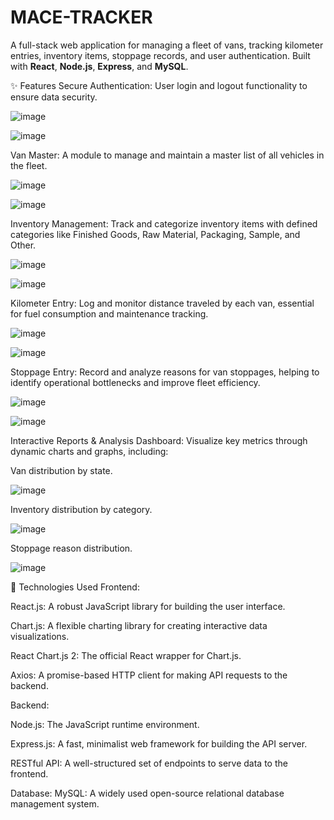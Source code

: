# MACE-TRACKER


A full-stack web application for managing a fleet of vans, tracking kilometer entries, inventory items, stoppage records, and user authentication. Built with **React**, **Node.js**, **Express**, and **MySQL**.

✨ Features
Secure Authentication: User login and logout functionality to ensure data security.

![image](https://github.com/user-attachments/assets/73610d97-939a-4b8d-a3a3-17c3d1f752d0)

![image](https://github.com/user-attachments/assets/78f62e57-3f52-4850-8713-0aec4b51c601)


Van Master: A module to manage and maintain a master list of all vehicles in the fleet.

![image](https://github.com/user-attachments/assets/6635497b-ddb5-4934-966e-b57573154cf6)

![image](https://github.com/user-attachments/assets/684f6096-c64f-40c5-97ca-92d215fc251f)


Inventory Management: Track and categorize inventory items with defined categories like Finished Goods, Raw Material, Packaging, Sample, and Other.

![image](https://github.com/user-attachments/assets/1ccd139b-e319-421e-aecc-532c3a2e6fcd)

![image](https://github.com/user-attachments/assets/cf9cb186-19c2-47a9-b913-077d81575b27)


Kilometer Entry: Log and monitor distance traveled by each van, essential for fuel consumption and maintenance tracking.

![image](https://github.com/user-attachments/assets/ad7ee0fa-6206-4afb-b8ee-86f3d68b6220)

![image](https://github.com/user-attachments/assets/5e4f9bce-b7aa-4c32-bded-7c5ae7b39222)


Stoppage Entry: Record and analyze reasons for van stoppages, helping to identify operational bottlenecks and improve fleet efficiency.

![image](https://github.com/user-attachments/assets/3c9be6f7-d462-4ad2-9d7b-0165d773882f)

![image](https://github.com/user-attachments/assets/ea8318a2-9fe7-4f56-ada3-039f49653ed8)


Interactive Reports & Analysis Dashboard: Visualize key metrics through dynamic charts and graphs, including:

Van distribution by state.

![image](https://github.com/user-attachments/assets/795d1a60-de87-4e93-82d5-e1304251e3aa)


Inventory distribution by category.

![image](https://github.com/user-attachments/assets/50103779-26fc-4c9f-a6f1-5378d83fcab5)


Stoppage reason distribution.

![image](https://github.com/user-attachments/assets/47733f94-fff2-4488-97ab-3b839954a82f)

🚀 Technologies Used
Frontend:

React.js: A robust JavaScript library for building the user interface.

Chart.js: A flexible charting library for creating interactive data visualizations.

React Chart.js 2: The official React wrapper for Chart.js.

Axios: A promise-based HTTP client for making API requests to the backend.


Backend:

Node.js: The JavaScript runtime environment.

Express.js: A fast, minimalist web framework for building the API server.

RESTful API: A well-structured set of endpoints to serve data to the frontend.

Database:
MySQL: A widely used open-source relational database management system.


